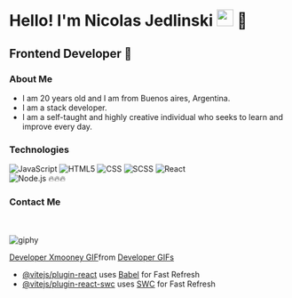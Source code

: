 <h1>Hello! I'm Nicolas Jedlinski <img src="https://raw.githubusercontent.com/iampavangandhi/iampavangandhi/master/gifs/Hi.gif" width="30px"> 🚀</h1>
<h2>Frontend Developer 🎨</h2>

### About Me
- I am 20 years old and I am from Buenos aires, Argentina.
- I am a stack developer.
- I am a self-taught and highly creative individual who seeks to learn and improve every day.

### Technologies
  ![JavaScript](https://img.shields.io/badge/-JavaScript-333333?style=flat&logo=javascript)
  ![HTML5](https://img.shields.io/badge/-HTML5-333333?style=flat&logo=HTML5)
  ![CSS](https://img.shields.io/badge/-CSS-333333?style=flat&logo=CSS3&logoColor=1572B6)
  ![SCSS](https://img.shields.io/badge/-SCSS-333333?style=flat&logo=SASS&logoColor=CE6B9E)
  ![React](https://img.shields.io/badge/-React-333333?style=flat&logo=react)
  <br/>
  ![Node.js](https://img.shields.io/badge/-Node.js-333333?style=flat&logo=node.js)
🔥🔥🔥
### Contact Me
<a href="https://www.linkedin.com/in/nicolas-jedlinski-3970a7184/"></a>
<a href="nicolasjedlinski@gmail.com"></a>  
<br/>
![giphy](https://github.com/Nicojedlinski/eccomerce-NickClothes-Inc/assets/111811580/9346a01b-acb7-432f-be8a-0415bdfeb272)
<br/>

<div class="tenor-gif-embed" data-postid="25301196" data-share-method="host" data-aspect-ratio="1.3913" data-width="100%"><a href="https://tenor.com/view/developer-xmooney-alien-code-life-coding-gif-25301196">Developer Xmooney GIF</a>from <a href="https://tenor.com/search/developer-gifs">Developer GIFs</a></div> <script type="text/javascript" async src="https://tenor.com/embed.js"></script>


- [@vitejs/plugin-react](https://github.com/vitejs/vite-plugin-react/blob/main/packages/plugin-react/README.md) uses [Babel](https://babeljs.io/) for Fast Refresh
- [@vitejs/plugin-react-swc](https://github.com/vitejs/vite-plugin-react-swc) uses [SWC](https://swc.rs/) for Fast Refresh
